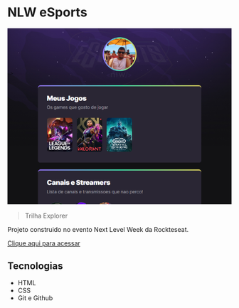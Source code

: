 # NLW eSports 

![preview](./.github/preview.png)


> Trilha    Explorer

Projeto construido no evento Next Level Week da Rockteseat.

[Clique aqui para acessar](https://matheussousa29.github.io/nlw_esports-/   )

## Tecnologias

- HTML
- CSS
- Git e Github